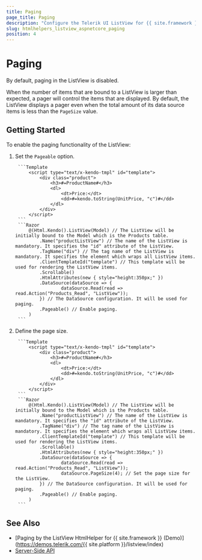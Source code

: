 ```yaml
---
title: Paging
page_title: Paging
description: "Configure the Telerik UI ListView for {{ site.framework }} to enable its paging functionality."
slug: htmlhelpers_listview_aspnetcore_paging
position: 4
---
```


# Paging

By default, paging in the ListView is disabled.

When the number of items that are bound to a ListView is larger than expected, a pager will control the items that are displayed. By default, the ListView displays a pager even when the total amount of its data source items is less than the `PageSize` value.

## Getting Started

To enable the paging functionality of the ListView:

1. Set the `Pageable` option.

        ```Template
            <script type="text/x-kendo-tmpl" id="template">
                <div class="product">
                    <h3>#=ProductName#</h3>
                    <dl>
                        <dt>Price:</dt>
                        <dd>#=kendo.toString(UnitPrice, "c")#</dd>
                    </dl>
                </div>
            </script>
        ```
        ```Razor
            @(Html.Kendo().ListView(Model) // The ListView will be initially bound to the Model which is the Products table.
                .Name("productListView") // The name of the ListView is mandatory. It specifies the "id" attribute of the ListView.
                .TagName("div") // The tag name of the ListView is mandatory. It specifies the element which wraps all ListView items.
                .ClientTemplateId("template") // This template will be used for rendering the ListView items.
                .Scrollable()
                .HtmlAttributes(new { style="height:350px;" })
                .DataSource(dataSource => {
                        dataSource.Read(read => read.Action("Products_Read", "ListView"));
                }) // The DataSource configuration. It will be used for paging.
                .Pageable() // Enable paging.
            )
        ```

1. Define the page size.

        ```Template
            <script type="text/x-kendo-tmpl" id="template">
                <div class="product">
                    <h3>#=ProductName#</h3>
                    <dl>
                        <dt>Price:</dt>
                        <dd>#=kendo.toString(UnitPrice, "c")#</dd>
                    </dl>
                </div>
            </script>
        ```
        ```Razor
            @(Html.Kendo().ListView(Model) // The ListView will be initially bound to the Model which is the Products table.
                .Name("productListView") // The name of the ListView is mandatory. It specifies the "id" attribute of the ListView.
                .TagName("div") // The tag name of the ListView is mandatory. It specifies the element which wraps all ListView items.
                .ClientTemplateId("template") // This template will be used for rendering the ListView items.
                .Scrollable()
                .HtmlAttributes(new { style="height:350px;" })
                .DataSource(dataSource => {
                        dataSource.Read(read => read.Action("Products_Read", "ListView"));
                        dataSource.PageSize(4); // Set the page size for the ListView.
                }) // The DataSource configuration. It will be used for paging.
                .Pageable() // Enable paging.
            )
        ```

## See Also

* [Paging by the ListView HtmlHelper for {{ site.framework }} (Demo)](https://demos.telerik.com/{{ site.platform }}/listview/index)
* [Server-Side API](/api/listview)
